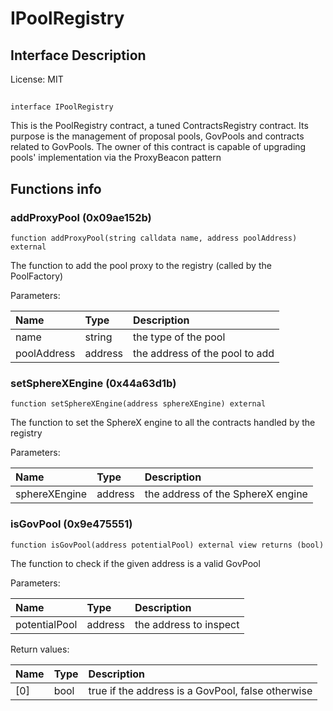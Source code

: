 # IPoolRegistry

## Interface Description


License: MIT

## 

```solidity
interface IPoolRegistry
```

This is the PoolRegistry contract, a tuned ContractsRegistry contract. Its purpose is the management of
proposal pools, GovPools and contracts related to GovPools.
The owner of this contract is capable of upgrading pools' implementation via the ProxyBeacon pattern
## Functions info

### addProxyPool (0x09ae152b)

```solidity
function addProxyPool(string calldata name, address poolAddress) external
```

The function to add the pool proxy to the registry (called by the PoolFactory)


Parameters:

| Name        | Type    | Description                    |
| :---------- | :------ | :----------------------------- |
| name        | string  | the type of the pool           |
| poolAddress | address | the address of the pool to add |

### setSphereXEngine (0x44a63d1b)

```solidity
function setSphereXEngine(address sphereXEngine) external
```

The function to set the SphereX engine to all the contracts handled by the registry


Parameters:

| Name          | Type    | Description                       |
| :------------ | :------ | :-------------------------------- |
| sphereXEngine | address | the address of the SphereX engine |

### isGovPool (0x9e475551)

```solidity
function isGovPool(address potentialPool) external view returns (bool)
```

The function to check if the given address is a valid GovPool


Parameters:

| Name          | Type    | Description             |
| :------------ | :------ | :---------------------- |
| potentialPool | address | the address to inspect  |


Return values:

| Name | Type | Description                                       |
| :--- | :--- | :------------------------------------------------ |
| [0]  | bool | true if the address is a GovPool, false otherwise |
